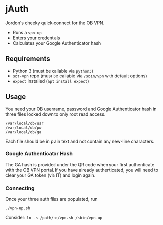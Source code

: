 jAuth
=====
Jordon's cheeky quick-connect for the OB VPN.

* Runs a `vpn up`
* Enters your credentials
* Calculates your Google Authenticator hash

Requirements
------------
* Python 3 (must be callable via `python3`)
* `sbt-vpn` repo (must be callable via `/sbin/vpn` with default options)
* `expect` installed (`apt install expect`)

Usage
-----
You need your OB username, password and Google Authenticator hash in three files locked down to
only root read access. 

    /var/local/ob/usr
    /var/local/ob/pw
    /var/local/ob/ga

Each file should be in plain text and not contain any new-line characters.

### Google Authenticator Hash
The GA hash is provided under the QR code when your first authenticate with the OB VPN portal. If you
have already authenticated, you will need to clear your GA token (via IT) and login again.


### Connecting
Once your three auth files are populated, run

    ./vpn-up.sh

Consider: `ln -s /path/to/vpn.sh /sbin/vpn-up`
